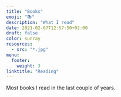 ```yaml
---
title: "Books"
emoji: "📚"
description: "What I read"
date: 2021-02-07T12:57:50+02:00
draft: false
color: sunray
resources:
  - src: "*.jpg"
menu:
  footer:
    weight: 3
linktitle: "Reading"
---
```


Most books I read in the last couple of years.